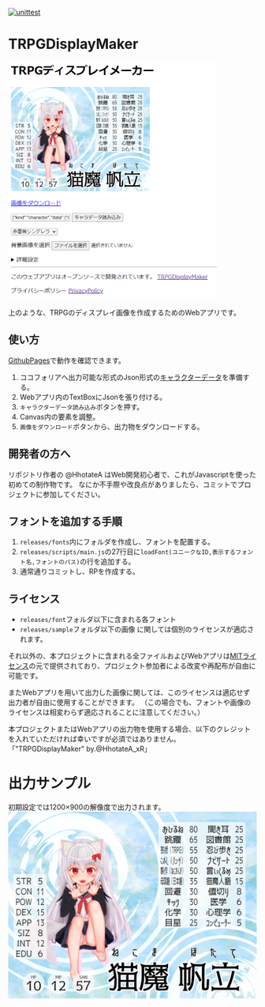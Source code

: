[![unittest](https://github.com/HhotateA/TRPGDisplayMaker/actions/workflows/UnitTest.yml/badge.svg)](https://github.com/HhotateA/TRPGDisplayMaker/actions/workflows/UnitTest.yml)

# TRPGDisplayMaker
![ウェブページの動作サンプル](./imgs/WebPage.png)

上のような、TRPGのディスプレイ画像を作成するためのWebアプリです。

## 使い方
[GithubPages](https://hhotatea.github.io/TRPGDisplayMaker/)で動作を確認できます。
1. ココフォリアへ出力可能な形式のJson形式の[キャラクターデータ](https://docs.ccfolia.com/developer-api/clipboard-api)を準備する。
2. Webアプリ内のTextBoxにJsonを張り付ける。
3. `キャラクターデータ読み込み`ボタンを押す。
4. Canvas内の要素を調整。
5. `画像をダウンロード`ボタンから、出力物をダウンロードする。

## 開発者の方へ
リポジトリ作者の @HhotateA はWeb開発初心者で、これがJavascriptを使った初めての制作物です。
なにか不手際や改良点がありましたら、コミットでプロジェクトに参加してください。

## フォントを追加する手順
1. `releases/fonts`内にフォルダを作成し、フォントを配置する。
2. `releases/scripts/main.js`の27行目に`loadFont(ユニークなID,表示するフォント名,フォントのパス)`の行を追加する。
3. 通常通りコミットし、RPを作成する。

## ライセンス
- `releases/font`フォルダ以下に含まれる各フォント
- `releases/sample`フォルダ以下の画像
に関しては個別のライセンスが適応されます。

それ以外の、本プロジェクトに含まれる全ファイルおよびWebアプリは[MITライセンス](LICENSE.md)の元で提供されており、プロジェクト参加者による改変や再配布が自由に可能です。

またWebアプリを用いて出力した画像に関しては、このライセンスは適応せず出力者が自由に使用することができます。
（この場合でも、フォントや画像のライセンスは相変わらず適応されることに注意してください。）

本プロジェクトまたはWebアプリの出力物を使用する場合、以下のクレジットを入れていただければ幸いですが必須ではありません。
「"TRPGDisplayMaker" by.@HhotateA_xR」

# 出力サンプル
初期設定では1200×900の解像度で出力されます。
![出力サンプル](./imgs/CharaSample.png)